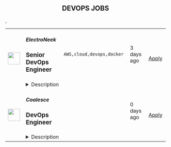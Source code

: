 <div align="center"><h2>DEVOPS JOBS</h2></div><table><tr>
                <td width="100" height="100" rowspan="2">
                    <img src="https://remotive.com/job/1694325/logo" width="38px" height="auto">
                </td>
                <td width="300">
                    <h5>ElectroNeek</h5>
                    <h3>Senior DevOps Engineer</h3>
                </td>
                <td width="300">
                    <code>AWS,cloud,devops,docker</code>
                </td>
                <td width="200">
                <text>3 days ago</text>
                </td>
                <td width="100" rowspan="2">
                <a href="https://remotive.com/remote-jobs/devops/senior-devops-engineer-1694325" align="right" target="_blank">Apply</a>
                </td>
            </tr>
            <tr>
                <td colspan="3">
                <details><summary>Description</summary>
                <div class="h1">Description</div>
<p><strong>About ElectroNeek</strong></p>
<p>ElectroNeek is an Intelligent Automation platform empowering MSPs (Managed Service Providers) and their clients with cutting-edge technology that seamlessly automates business processes (end-to-end). This MSP-oriented platform offers a wide range of exciting low-code automation tools, based on RPA, IDP, AI, and GPT4 (Conversational and Generative) technologies.</p>
<p><strong>Role description</strong></p>
<p>We are looking for an experienced Senior DevOps Engineer to join our core software team on a full-time remote basis to help us facilitate releasing products faster, securely, and scalably and bring our infrastructure to the next level.</p>
<p><strong>Responsibilities:</strong></p>
<ul style="">
<li style="">Maintenance of cloud infrastructure;</li>
<li style="">Design and implement build, deployment, and configuration management;</li>
<li style="">Test system integrity;</li>
<li style="">Build and test automation tools for infrastructure provisioning;</li>
<li style="">Handle code deployments in all environments;</li>
<li style="">Provide technical guidance and educate team members and coworkers on development and operations;</li>
<li style="">Brainstorm for new ideas and ways to improve development delivery;</li>
<li style="">Build, maintain, and monitor configuration standards;</li>
<li style="">Manage CI and CD tools;</li>
<li style="">Document and design various processes; update existing processes;</li>
<li style="">Improve infrastructure development and application development;</li>
<li style="">Finding and implementing ways to improve cost-efficiency;</li>
<li style="">Monitor reliability and performance of all internal systems to suggest improvements.</li>
</ul>
<p><br><br>Conditions: </p>
<ul style="">
<li style="">You can work remotely from any place in the World (Slack)</li>
<li style="">A friendly and dedicated team of RPA professionals</li>
<li style="">Stable and competitive salary in USD</li>
<li style="">Stock option plan</li>
<li style="">Paid vacation and days off</li>
</ul>
<div class="h1">Requirements</div>
<ul style="">
<li style="">Fluent English</li>
<li style="">5+ years of DevOps experience</li>
<li style="">Ability to work in EST Time Zone</li>
<li style="">AWS Console administration</li>
<li style="">Docker, Helm, Kubernetes, Terraform</li>
<li style="">Gitlab CI / bitbucket-pipelines / Jenkins</li>
<li style="">Bash</li>
<li style="">Linux/Ubuntu Server</li>
<li style="">Jira</li>
<li style="">Zabbix/Grafana configuration or other monitoring systems</li>
<li style="">MongoDB</li>
<li style="">Graylog/ELK or similar</li>
<li style="">Discipline, self-organization, responsibility</li>
<li style="">Team leadership/management experience (not required, but a plus)</li>
</ul>
<img src="https://remotive.com/job/track/1694325/blank.gif?source=public_api" alt=""/>
                </details>
                </td>
            </tr>,<tr>
                <td width="100" height="100" rowspan="2">
                    <img src="https://pbs.twimg.com/profile_images/1470600385861611521/zGMS9sPM_400x400.png" width="38px" height="auto">
                </td>
                <td width="300">
                    <h5>Coalesce</h5>
                    <h3>DevOps Engineer</h3>
                </td>
                <td width="300">
                    <code></code>
                </td>
                <td width="200">
                <text>0 days ago</text>
                </td>
                <td width="100" rowspan="2">
                <a href="https://jobs.lever.co/coalesce.io/497eaa6d-bd10-438d-8ea9-0cf90a2b2d05" align="right" target="_blank">Apply</a>
                </td>
            </tr>
            <tr>
                <td colspan="3">
                <details><summary>Description</summary>
                <div class="section page-centered" data-qa="job-description"><div><span style="font-size: 10pt">Coalesce Software is hiring a DevOps Engineer to help us build the future of data analytics tooling. In this role you will play an important role in delivering our SaaS product to our customers at velocity and with reliability, working closely with our product, engineering, and customer success teams to keep our product moving forward and ensure an exceptional user experience for our customers.</span></div><div><br></div><div><span style="font-size: 10pt">What exactly does Coalesce do? Coalesce solves the most commonly failed project in IT: the data warehouse. Companies today need to be-data driven to be competitive. Coalesce is the only cloud-first data platform that enables companies to transform and streamline their analytics process, enabling data-driven decision making and visibility at enterprise scale.</span></div></div><div class="section page-centered"><div><h3>Key Responsibilities</h3><ul class="posting-requirements plain-list"><ul><li>Design and implement automated software builds, testing infrastructure, deployments, and associated monitoring</li><li>Contribute to CI/CD processes and infrastructure to facilitate faster deployment and testing times for software engineering teams</li><li>Contribute to planning and prioritization discussions</li><li>Facilitate onboarding customers from an infrastructure perspective</li></ul></ul></div></div><div class="section page-centered"><div><h3>Qualifications</h3><ul class="posting-requirements plain-list"><ul><li>Proficient with Kubernetes and/or Docker, preferably experience with GKE</li><li>Proficient with Google Cloud Platform or any major cloud platform--including experience with setting up and maintaining VMs, load balancing, containerization, certificates, etc.</li><li>Experience with GitHub Actions and Argo or similar CI/CD tooling</li><li>Experience with Terraform or similar IaaS</li><li>Experience with monitoring SaaS services</li><li>Exposure to software testing and the software development lifecycle</li></ul></ul></div></div><!--[2022-11-28] [GOLD-2535] Remove payTransparencyV1 when feature flag is fully removed--><div class="section page-centered" data-qa="closing-description"><div><span style="font-size: 10pt">Not a perfect fit? That’s OK! We have senior team members that can help you level up… Most importantly we are looking for individuals with the demonstrated ability to independently learn and develop. If you have an interest in data analytics and building great software with a high caliber team, we want to hear from you.</span></div></div><div class="section page-centered last-section-apply" data-qa="btn-apply-bottom"><a class="postings-btn template-btn-submit cerulean" data-qa="show-page-apply" href="https://jobs.lever.co/coalesce.io/497eaa6d-bd10-438d-8ea9-0cf90a2b2d05/apply">Apply for this job</a></div>
                </details>
                </td>
            </tr></table>